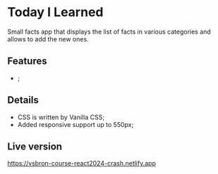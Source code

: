 # Today I Learned

Small facts app that displays the list of facts in various categories and allows to add the new ones.

## Features

- ;

## Details

- CSS is written by Vanilla CSS;
- Added responsive support up to 550px;

## Live version

https://vsbron-course-react2024-crash.netlify.app
